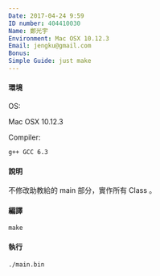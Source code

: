 ```yaml
---
Date: 2017-04-24 9:59
ID number: 404410030
Name: 鄭光宇
Environment: Mac OSX 10.12.3
Email: jengku@gmail.com
Bonus: 
Simple Guide: just make
---
```

#### 環境
OS:

Mac OSX 10.12.3

Compiler:
```
g++ GCC 6.3
```

#### 說明

不修改助教給的 main 部分，實作所有 Class 。

#### 編譯

`make`

#### 執行

`./main.bin`
